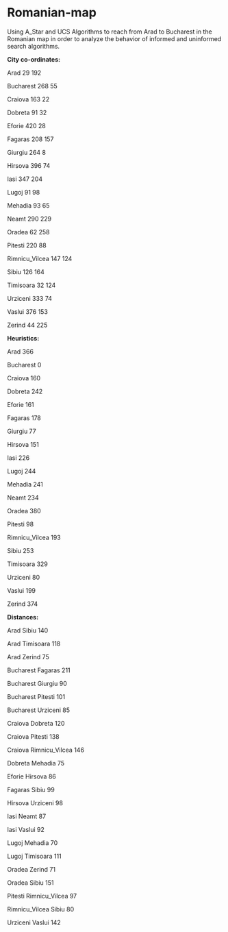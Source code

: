 # Romanian-map
Using A_Star and UCS Algorithms to reach from Arad to Bucharest in the Romanian map in order to analyze the behavior of informed and uninformed search algorithms.

**City co-ordinates:**

Arad 29 192

Bucharest 268 55

Craiova 163 22

Dobreta 91 32

Eforie 420 28

Fagaras 208 157

Giurgiu 264 8

Hirsova 396 74

Iasi 347 204

Lugoj 91 98

Mehadia 93 65

Neamt 290 229

Oradea 62 258

Pitesti 220 88

Rimnicu_Vilcea 147 124

Sibiu 126 164

Timisoara 32 124

Urziceni 333 74

Vaslui 376 153

Zerind 44 225

**Heuristics:**

Arad 366

Bucharest 0

Craiova 160

Dobreta 242

Eforie 161

Fagaras 178

Giurgiu 77

Hirsova 151

Iasi 226

Lugoj 244

Mehadia 241

Neamt 234

Oradea 380

Pitesti 98

Rimnicu_Vilcea 193

Sibiu 253

Timisoara 329

Urziceni 80

Vaslui 199

Zerind 374

**Distances:**

Arad Sibiu 140

Arad Timisoara 118

Arad Zerind 75

Bucharest Fagaras 211

Bucharest Giurgiu 90

Bucharest Pitesti 101

Bucharest Urziceni 85

Craiova Dobreta 120

Craiova Pitesti 138

Craiova Rimnicu_Vilcea 146

Dobreta Mehadia 75

Eforie Hirsova 86

Fagaras Sibiu 99

Hirsova Urziceni 98

Iasi Neamt 87

Iasi Vaslui 92

Lugoj Mehadia 70

Lugoj Timisoara 111

Oradea Zerind 71

Oradea Sibiu 151

Pitesti Rimnicu_Vilcea 97

Rimnicu_Vilcea Sibiu 80

Urziceni Vaslui 142
